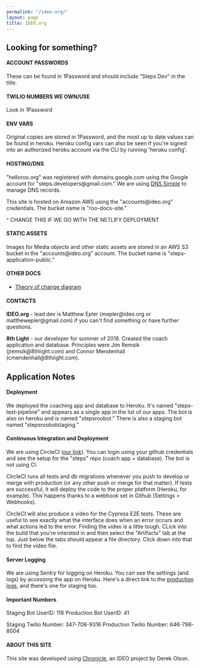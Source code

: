 ```yaml
---
permalink: "/ideo-org/"
layout: page
title: IDEO.org
---
```


<style>
  .bold {
    font-weight: bold;
  }
</style>

<div class="row">
  <div class="col s12 l8">
    <h2>Looking for something?</h2>
    <h4>ACCOUNT PASSWORDS</h4>
    <p>These can be found in 1Password and should include "Steps Dev" in the title.</p>
    <h4>TWILIO NUMBERS WE OWN/USE</h4>
    <p>Look in 1Password</p>
    <h4>ENV VARS</h4>
    <p>
      Original copies are stored in 1Password, and the most up to date values can be found in heroku. Heroku config vars can also be seen if you're signed into an authorized heroku account via the CLI by running 'heroku config'.
    </p>
    <h4>HOSTING/DNS</h4>
    <p>"helloroo.org" was registered with domains.google.com using the Google account for "steps.developers@gmail.com." We are using <a href="https://dnsimple">DNS Simple</a> to manage DNS records.</p>
    <p>This site is hosted on Amazon AWS using the "accounts@ideo.org" credentials. The bucket name is "roo-docs-site."</p>
    <p>^ CHANGE  THIS IF WE GO WITH THE NETLIFY DEPLOYMENT</p>
    <h4>STATIC ASSETS</h4>
    <p>Images for Media objects and other static assets are stored in an AWS S3 bucket in the "accounts@ideo.org" account. The bucket name is "steps-application-public."</p>
    <h4>OTHER DOCS</h4>
      <ul>
        <li>
          <a href="https://drive.google.com/file/d/1yPq2xLPYSEOrjSDAR8XxCby0sPlJCJow/view?usp=sharing" target="_blank">Theory of change diagram</a>
        </li>
      </ul>
    <h4>CONTACTS</h4> 
    <p><span class="bold">IDEO.org</span> - lead dev is Matthew Epler (mepler@ideo.org or matthewepler@gmail.com) if you can't find something or have further questions.</p>
    <p><span class="bold">8th Light</span> - our developer for summer of 2018. Created the coach application and database. Principles were Jim Remsik (jremsik@8thlight.com) and Connor Mendenhall (cmendenhall@8thlight.com).</p>
  </div>
</div>

<div class="row">
  <div class="col s12 l8">
    <h2>Application Notes</h2>
    <h4>Deployment</h4>
    <p>
      We deployed the coaching app and database to Heroku. It's named "steps-test-pipeline" and appears as a single app in the list of our apps. The bot is also on heroku and is named "stepsroobot." There is also a staging bot named "stepsroobotstaging."
    </p>
    <h4>Continuous Integration and Deployment</h4>
    <p>
      We are using CircleCI (<a href="https://circleci.com/gh/IDEOorg/steps">our link</a>). You can login using your github credentials and see the setup for the "steps" repo (coach app + database). The bot is not using CI.
    </p>
    <p>
      CircleCI runs all tests and db migrations whenever you push to develop or merge with production (or any other push or merge for that matter). If tests are successful, it will deploy the code to the proper platform (Heroku, for example). This happens thanks to a webhook set in Github (Settings > Webhooks).
    </p>
    <p>
      CircleCI will also produce a video for the Cypress E2E tests. These are useful to see exactly what the interface does when an error occurs and what actions led to the error. Finding the video is a little tough. CLick into the build that you're intersted in and then select the "Artifacts" tab at the top. Just below the tabs should appear a file directory. Click down into that to find the video file. 
    </p>
    <h4>Server Logging</h4>
    <p>
      We are using Sentry for logging on Heroku. You can see the settings (and logs) by accessing the app on Heroku. Here's a direct link to the <a href="https://sentry.io/steps-admin/steps-admin/">production logs</a>, and there's one for staging too.
    </p>
    <h4>Important Numbers</h4>
    <p>
      Staging Bot UserID: 116
      Production Bot UserID: 41
    </p>
    <p>
      Staging Twilio Number: 347-708-9316
      Production Twilio Number: 646-798-8004
    <p>
  </div>
</div>

<div class="col s12 l6">
  <h4>ABOUT THIS SITE</h4>
  <p>
    This site was developed using <a href="https://github.com/ideo/chronicle">Chronicle</a>, an IDEO project by Derek Olson.
  </p>
</div>